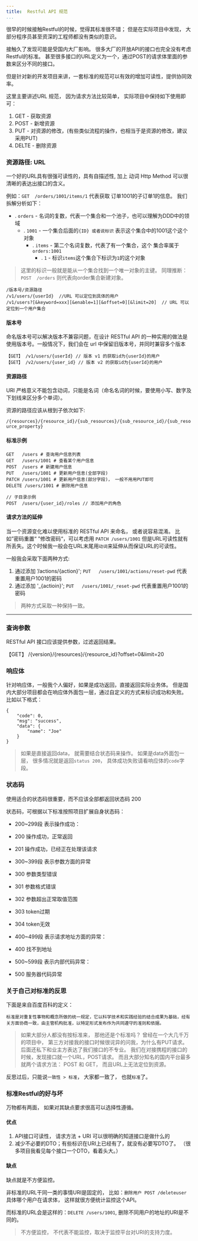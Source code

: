 ```yaml
---
title:  Restful API 规范
...
```


很早的时候接触Restful的时候，觉得其标准很不错； 但是在实际项目中发现， 大部分程序员甚至资深的工程师都没有类似的意识。 

接触久了发现可能是受国内大厂影响。 很多大厂的开放API的接口也完全没有考虑Restful的标准。 甚至很多接口的URL定义为一个，通过POST的请求体里面的参数来区分不同的接口。

但是针对新的开发项目来讲，一套标准的规范可以有效的增加可读性，提供协同效率。

这里主要讲述URL 规范， 因为请求方法比较简单， 实际项目中保持如下使用即可：
1. GET -  获取资源
2. POST - 新增资源
3. PUT - 对资源的修改，(有些类似流程的操作，也相当于是资源的修改，建议采用PUT)
4. DELTE - 删除资源

### 资源路径: URL
一个好的URL具有很强可读性的，具有自描述性, 加上 动词 Http Method 可以很清晰的表达出接口的含义。

例如：`GET  /orders/1001/items/1` 代表获取 订单1001的子订单1的信息。  我们拆解分析如下：

* . `orders` - 名词的复数，代表一个集合和一个池子，也可以理解为DDD中的领域
	* . `1001` - 一个集合后面的`{ID} 或者说标识` 表示这个集合中的1001这个这个对象
		* . `items` - 第二个名词复数，代表了有一个集合，这个 集合率属于 `orders:1001`
			* . `1` - 标识`items`这个集合下标识为`1`的这个对象


> 这里的标识一般就是能从一个集合找到一个唯一对象的主键。 同理推断：`POST  /orders` 则代表向order集合新建对象。


```
/版本号/资源路径
/v1/users/{userId}  //URL 可以定位到具体的用户
/v1/users?[&keyword=xxx][&enable=1][&offset=0][&limit=20]  // URL 可以定位到一个用户集合
```

#### 版本号
命名版本号可以解决版本不兼容问题，在设计 RESTful API 的一种实用的做法是使用版本号。一般情况下，我们会在 url 中保留旧版本号，并同时兼容多个版本

```
【GET】 /v1/users/{userId} // 版本 v1 的获取id为{userId}的用户
【GET】 /v2/users/{user_id} // 版本 v2 的获取id为{userId}的用户
```
#### 资源路径
URI 严格意义不能包含动词，只能是名词（命名名词的时候，要使用小写、数字及下划线来区分多个单词）。

资源的路径应该从根到子依次如下:

`/{resources}/{resource_id}/{sub_resources}/{sub_resource_id}/{sub_resource_property}`

#### 标准示例
```
GET   /users # 查询用户信息列表
GET   /users/1001 # 查看某个用户信息
POST  /users # 新建用户信息
PUT   /users/1001 # 更新用户信息(全部字段)
PATCH /users/1001 # 更新用户信息(部分字段)， 一般不用用PUT即可
DELETE /users/1001 # 删除用户信息

// 子目录示例
POST  /users/{user_id}/roles // 添加用户的角色
```

#### 请求方法的延伸
当一个资源变化难以使用标准的 RESTful API 来命名， 或者说容易混淆。 比如”密码重置“ ”修改密码“，可以考虑用 `PATCH /users/1001` 但是URL可读性就有所丢失。这个时候我一般会在URL末尾用`动词`来延伸从而保证URL的可读性。 

一般我会采取下面两种方式:
1. 通过添加 ’/actions/{action}';   `PUT   /users/1001/actions/reset-pwd` 代表重置用户1001的密码
2. 通过添加 '_{actioin}'; `PUT   /users/1001/_reset-pwd` 代表重置用户1001的密码

> 两种方式采取一种保持一致。 

-----

### 查询参数
RESTful API 接口应该提供参数，过滤返回结果。

【GET】 /{version}/{resources}/{resource_id}?offset=0&limit=20

### 响应体

针对响应体，一般我个人偏好，如果是成功返回，直接返回实际业务体。 但是国内大部分项目都会在响应体外面包一层，通过自定义的方式来标识成功和失败。 
比如以下格式：

```
{
	"code": 0,
	"msg": "success",
	"data": {
		"name": "Joe"
	}
}
```

> 如果是直接返回data， 就需要结合状态码来操作。 如果是data外面包一层， 很多情况就是返回`status 200`， 具体成功失败请看响应体的`code`字段。

### 状态码
使用适合的状态码很重要，而不应该全部都返回状态码 200

状态码，可根据以下标准按照项目扩展自身状态码：

* 200~299段 表示操作成功：

* 200 操作成功，正常返回
 
* 201 操作成功，已经正在处理该请求
 
* 300~399段 表示参数方面的异常
 
* 300 参数类型错误
 
* 301 参数格式错误
 
* 302 参数超出正常取值范围
 
* 303 token过期
 
* 304 token无效
 
* 400~499段 表示请求地址方面的异常：
 
* 400 找不到地址
 
* 500~599段 表示内部代码异常：
 
* 500 服务器代码异常


### 关于自己对标准的反思

下面是来自百度百科的定义： 
```
标准是对重复性事物和概念所做的统一规定，它以科学技术和实践经验的结合成果为基础，经有关方面协商一致，由主管机构批准，以特定形式发布作为共同遵守的准则和依据。
```

> 如果大部分人都没有按标准来， 那他还是个标准吗？ 曾经在一个大几千万的项目中， 第三方对接我的接口时候很诧异的问我，为什么有PUT请求。  后面还私下和业主方表达了我们接口的不专业。  我们在对接携程的接口的时候，发现接口就一个URL，POST请求。 而且大部分知名的国内平台最多就两个请求方法： POST 和 GET， 而且URL上无法定位到资源。 

反思过后，只能说`一致性 > 标准`，  大家都一致了， 也就`标准`了。 

### 标准Restful的好与坏
万物都有两面， 如果对其缺点要求很高可以选择性遵循。 

#### 优点
1. API接口可读性， 请求方法 + URI 可以很明确的知道接口是做什么的
2. 减少不必要的DTO；有些标识在URI上已经有了，就没有必要写DTO了。 （很多项目我看见每个接口一个DTO，看着头大。）

#### 缺点
缺点就是不方便监控。 

非标准的URL干同一类的事情URI是固定的， 比如：`删除用户 POST /deleteuser` 具体哪个用户在请求体， 这样就很方便统计监控这个API。 

而标准的URL会是这样的：`DELETE /users/1001`,  删除不同用户的地址的URI是不同的。 

> 不方便监控， 不代表不能监控，取决于监控平台对URI的支持力度。


